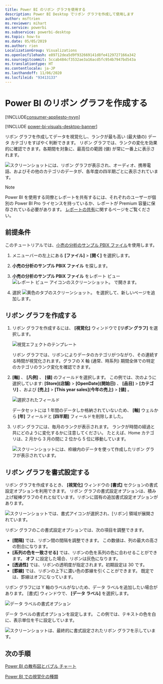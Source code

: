 ```yaml
---
title: Power BI のリボン グラフを使用する
description: Power BI Desktop でリボン グラフを作成して使用します
author: msftrien
ms.reviewer: mihart
ms.service: powerbi
ms.subservice: powerbi-desktop
ms.topic: how-to
ms.date: 05/05/2019
ms.author: rien
LocalizationGroup: Visualizations
ms.openlocfilehash: e89712dea5d9f932669141d8fe4129727166a342
ms.sourcegitcommit: 5ccab484cf3532ae3a16acd5fc954b7947bd543a
ms.translationtype: HT
ms.contentlocale: ja-JP
ms.lasthandoff: 11/06/2020
ms.locfileid: "93413133"
---
```

# <a name="create-ribbon-charts-in-power-bi"></a>Power BI のリボン グラフを作成する

[!INCLUDE[consumer-appliesto-nyyn](../includes/consumer-appliesto-nyyn.md)]    

[!INCLUDE [power-bi-visuals-desktop-banner](../includes/power-bi-visuals-desktop-banner.md)]

リボン グラフを作成してデータを視覚化し、ランクが最も高い (最大値の) データ カテゴリをすばやく判断できます。 リボン グラフでは、ランクの変化を効果的に確認できます。各期間を対象に、最高位の範囲 (値) が常に一番上に表示されます。 

![スクリーンショットには、リボン グラフが表示され、オーディオ、携帯電話、およびその他のカテゴリのデータが、各年度の四半期ごとに表示されています。](media/desktop-ribbon-charts/ribbon-charts-01.png)

> [!NOTE]
> Power BI を使用する同僚とレポートを共有するには、それぞれのユーザーが個別の Power BI Pro ライセンスを持っているか、レポートが Premium 容量に保存されている必要があります。 [レポートの共有](../collaborate-share/service-share-reports.md)に関するページをご覧ください。

## <a name="prerequisites"></a>前提条件

このチュートリアルでは、[小売の分析のサンプル PBIX ファイル](https://download.microsoft.com/download/9/6/D/96DDC2FF-2568-491D-AAFA-AFDD6F763AE3/Retail%20Analysis%20Sample%20PBIX.pbix)を使用します。

1. メニューバーの左上にある **[ファイル]**  >  **[開く]** を選択します。
   
2. **小売の分析のサンプル PBIX ファイル** を探します。

1. **小売の分析のサンプル PBIX ファイル** をレポート ビュー ![レポート ビュー アイコンのスクリーンショット。](media/power-bi-visualization-kpi/power-bi-report-view.png) で開きます。

1. 選択 ![黄色のタブのスクリーンショット。](media/power-bi-visualization-kpi/power-bi-yellow-tab.png) を選択して、新しいページを追加します。

## <a name="create-a-ribbon-chart"></a>リボン グラフを作成する

1. リボン グラフを作成するには、 **[視覚化]** ウィンドウで **[リボン グラフ]** を選択します。

    ![視覚エフェクトのテンプレート](media/desktop-ribbon-charts/power-bi-template.png)

    リボン グラフでは、リボンによりデータのカテゴリがつながり、その連続する時間が視覚化されます。グラフの X 軸 (通常、時系列) 期間全体での特定のカテゴリのランク変化を確認できます。

2. **[軸]** 、 **[凡例]** 、 **[値]** のフィールドを選択します。  この例では、次のように選択しています: **[Store]\(店舗\)**  >  **[OpenDate]\(開始日\)** 、 **[品目]**  >  **[カテゴリ]** 、および **[売上]**  >  **[This year sales]\(今年の売上\)**  >  **[値]** 。  

    ![選択されたフィールド](media/desktop-ribbon-charts/power-bi-ribbon-values.png)

    データセットには 1 年間のデータしか格納されていないため、 **[軸]** ウェルから **[年]** フィールドと **[四半期]** フィールドを削除しました。

3. リボン グラフには、毎月のランクが表示されます。 ランクが時間の経過と共にどのように変化するかに注意してください。 たとえば、Home カテゴリは、2 月から 3 月の間に 2 位から 5 位に移動しています。

    ![スクリーンショットには、枠線内のデータを使って作成したリボン グラフが表示されています。](media/desktop-ribbon-charts/power-bi-ribbon.png)

## <a name="format-a-ribbon-chart"></a>リボン グラフを書式設定する
リボン グラフを作成するとき、 **[視覚化]** ウィンドウの **[書式]** セクションの書式設定オプションを利用できます。 リボン グラフの書式設定オプションは、積み上げ縦棒グラフのそれと似ています。リボンに固有の追加書式設定オプションがあります。

![スクリーンショットでは、書式アイコンが選択され、[リボン] 領域が展開されています。](media/desktop-ribbon-charts/power-bi-format-ribbon.png)

リボン グラフのこの書式設定オプションでは、次の項目を調整できます。

* **[間隔]** では、リボン間の間隔を調整できます。 この数値は、列の最大の高さの割合になります。
* **[系列の色を一致させる]** では、リボンの色を系列の色に合わせることができます。 **オフ** に設定した場合、リボンは灰色になります。
* **[透過性]** では、リボンの透明度が指定されます。初期設定は 30 です。
* **[罫線]** では、リボンの上下に濃い色の罫線を引くことができます。 既定では、罫線はオフになっています。

リボン グラフには Y 軸のラベルがないため、データ ラベルを追加したい場合があります。 [書式] ウィンドウで、 **[データ ラベル]** を選択します。 

![データ ラベルの書式オプション](media/desktop-ribbon-charts/power-bi-labels.png)

データ ラベルの書式オプションを設定します。 この例では、テキストの色を白に、表示単位を千に設定しています。

![スクリーンショットは、最終的に書式設定されたリボン グラフを示しています。](media/desktop-ribbon-charts/power-bi-data-labels.png)

## <a name="next-steps"></a>次の手順

[Power BI の散布図とバブル チャート](power-bi-visualization-scatter.md)

[Power BI での視覚化の種類](power-bi-visualization-types-for-reports-and-q-and-a.md)
